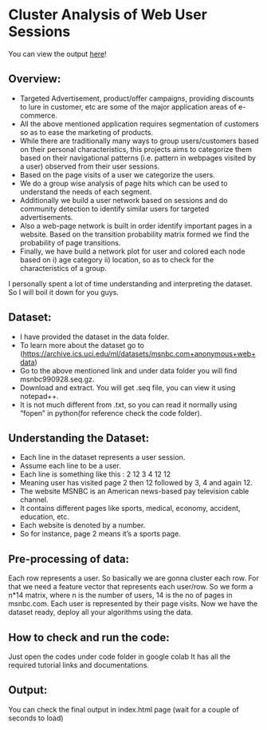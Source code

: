 # Cluster Analysis of Web User Sessions

You can view the output [here]( https://nehalmuthu.github.io/Cluster-Analysis-for-Web-Users-Sessions/ )!

## Overview:
- Targeted Advertisement, product/offer campaigns, providing discounts to lure in customer, etc are some of the major application areas of e-commerce.
- All the above mentioned application requires segmentation of customers so as to ease the marketing of products.
- While there are traditionally many ways to group users/customers based on their personal characteristics, this projects aims to categorize them based on their navigational patterns (i.e. pattern in webpages visited by a user) observed from their user sessions. 
- Based on the page visits of a user we categorize the users.
- We do a group wise analysis of page hits which can be used to understand the needs of each segment.
- Additionally we build a user network based on sessions and do community detection to identify similar users for targeted advertisements. 
- Also a web-page network is built in order identify important pages in a website. Based on the transition probability matrix formed we find the probability of page transitions.
- Finally, we have build a network plot for user and colored each node based on i) age category ii) location, so as to check for the characteristics of a group.

I personally spent a lot of time understanding and interpreting the dataset. So I will boil it down for you guys.

## Dataset:
- I have provided the dataset in the data folder.
- To learn more about the dataset go to (https://archive.ics.uci.edu/ml/datasets/msnbc.com+anonymous+web+data)
- Go to the above mentioned link and under data folder you will find msnbc990928.seq.gz.
- Download and extract. You will get .seq file, you can view it using notepad++.
- It is not much different from .txt, so you can read it normally using “fopen” in python(for reference check the code folder).

## Understanding the Dataset:
- Each line in the dataset represents a user session. 
- Assume each line to be a user.
- Each line is something like this :  2 12 3 4 12 12
- Meaning user has visited page 2 then 12 followed by 3, 4 and again 12.
- The website MSNBC is an American news-based pay television cable channel.
- It contains different pages like sports, medical, economy, accident, education, etc.
- Each website is denoted by a number.
- So for instance, page 2 means it’s a sports page.


## Pre-processing of data:
Each row represents a user.
So basically we are gonna cluster each row.
For that we need a feature vector that represents each user/row.
So we form a n*14 matrix, where n is the number of users, 14 is the no of pages in msnbc.com.
Each user is represented by their page visits.
Now we have the dataset ready, deploy all your algorithms using the data.


## How to check and run the code: 
Just open the codes under code folder in google colab
It has all the required tutorial links and documentations.

## Output:
You can check the final output in index.html page (wait for a couple of seconds to load)



